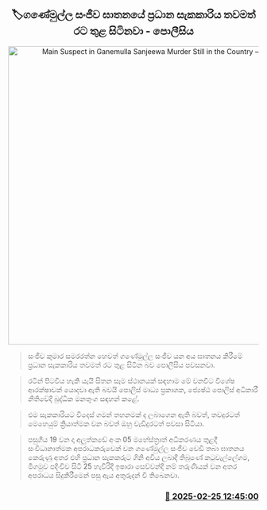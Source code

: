 <p align='center'><b><h2 align='center' title='Main Suspect in Ganemulla Sanjeewa Murder Still in the Country – Police'>🏷ගණේමුල්ල සංජීව ඝාතනයේ ප්‍රධාන සැකකාරිය තවමත් රට තුළ සිටිනවා - පොලීසිය</h2></b></p>
<p align='center'><img src='https://helakuru.sgp1.cdn.digitaloceanspaces.com/esana/images/lib/buddika-manathunga.jpg' width='600' alt='Main Suspect in Ganemulla Sanjeewa Murder Still in the Country – Police'></p>

> සංජීව කුමාර සමරරත්න හෙවත් ගණේමුල්ල සංජීව යන අය ඝාතනය කිරීමේ ප්‍රධාන සැකකාරිය තවමත් රට තුළ සිටින බව පොලීසිය පවසනවා.

> රටින් පිටවිය හැකි යැයි සිතන සෑම ස්ථානයක් සඳහාම මේ වනවිට විශේෂ ආරක්ෂාවක් යොදවා ඇති බවයි පොලිස් මාධ්‍ය ප්‍රකාශක, ජ්‍යෙෂ්ඨ පොලිස් අධිකාරී නීතිවේදී බුද්ධික මනතුංග සඳහන් කළේ.

> එම සැකකාරියට විදෙස් ගමන් තහනමක් ද ලබාගෙන ඇති බවත්, තවදුරටත් මෙහෙයුම් ක්‍රියාත්මක වන බවත් ඔහු වැඩිදුරටත් පවසා සිටියා.

> පසුගිය 19 වන දා අලුත්කඩේ අංක 05 මහේස්ත්‍රාත් අධිකරණය තුළදී සංවිධානාත්මක අපරාධකරුවෙක් වන ගණේමුල්ල සංජීව වෙඩි තබා ඝාතනය කෙරුණු අතර එහි ප්‍රධාන සැකකරුට ගිනි අවිය ලබාදී තිබුණේ කටුවැල්ලේගම, මීගමුව පදිංචිව සිටි 25 හැවිරිදි ඉෂාරා සෙව්වන්දි නම් තරුණියක් වන අතර අපරාධය සිදුකිරීමෙන් පසු ඇය අතුරුදන් වී තිබෙනවා.



<h3 align='right'><a href='https://www.helakuru.lk/esana/p/107796/'>📅 2025-02-25 12:45:00</a></h3>
